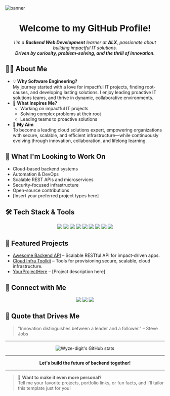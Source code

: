 

<!--
**Wyze-digit/Wyze-digit** is a ✨ _special_ ✨ repository because its `README.md` (this file) appears on your GitHub profile.

Here are some ideas to get you started:

- 🔭 I’m currently working on ...
- 🌱 I’m currently learning ...
- 👯 I’m looking to collaborate on ...
- 🤔 I’m looking for help with ...
- 💬 Ask me about ...
- 📫 How to reach me: ...
- 😄 Pronouns: ...
- ⚡ Fun fact: ...
-->

<!-- Wyze-digit's GitHub Profile README -->

<!-- Banner Section -->
<img src="https://capsule-render.vercel.app/api?type=wave&color=0:2dce89,100:1a1a2e&height=220&section=header&text=Hi%20there!%20I'm%20Wisdom%20Emmanuel%20👋&fontSize=42&fontAlignY=40&desc=Backend%20Web%20Development%20|%20Cloud%20Solutions%20Enthusiast&descAlignY=60&fontColor=fff" alt="banner"/>


<!-- Intro Section -->
<h1 align="center">Welcome to my GitHub Profile!</h1>
<p align="center">
  <em>
    I'm a <b>Backend Web Development</b> learner at <b>ALX</b>, passionate about building impactful IT solutions. <br>
    <b>Driven by curiosity, problem-solving, and the thrill of innovation.</b>
  </em>
</p>

<!-- About Me Section -->
## 👨‍💻 About Me

- 💡 **Why Software Engineering?**  
  My journey started with a love for impactful IT projects, finding root-causes, and developing lasting solutions. I enjoy leading proactive IT solutions teams, and thrive in dynamic, collaborative environments.
- 🚀 **What Inspires Me?**  
  - Working on impactful IT projects  
  - Solving complex problems at their root  
  - Leading teams to proactive solutions
- 🎯 **My Aim**  
  To become a leading cloud solutions expert, empowering organizations with secure, scalable, and efficient infrastructure—while continuously evolving through innovation, collaboration, and lifelong learning.

<!-- Projects/Interests Section -->
## 🌟 What I'm Looking to Work On

- Cloud-based backend systems
- Automation & DevOps
- Scalable REST APIs and microservices
- Security-focused infrastructure
- Open-source contributions
- [Insert your preferred project types here]

<!-- Skills Section -->
## 🛠️ Tech Stack & Tools

<div align="center">
  <img src="https://img.shields.io/badge/Python-3776AB?style=flat&logo=python&logoColor=white"/>
  <img src="https://img.shields.io/badge/Flask-000000?style=flat&logo=flask&logoColor=white"/>
  <img src="https://img.shields.io/badge/Django-092E20?style=flat&logo=django&logoColor=white"/>
  <img src="https://img.shields.io/badge/Node.js-339933?style=flat&logo=nodedotjs&logoColor=white"/>
  <img src="https://img.shields.io/badge/PostgreSQL-336791?style=flat&logo=postgresql&logoColor=white"/>
  <img src="https://img.shields.io/badge/Docker-2496ED?style=flat&logo=docker&logoColor=white"/>
  <img src="https://img.shields.io/badge/AWS-232F3E?style=flat&logo=amazonaws&logoColor=white"/>
  <img src="https://img.shields.io/badge/Linux-FCC624?style=flat&logo=linux&logoColor=black"/>
  <img src="https://img.shields.io/badge/Git-F05032?style=flat&logo=git&logoColor=white"/>
</div>

<!-- Highlighted Projects Section -->
## 🚩 Featured Projects

<!--
Add your top repositories below. Example:
- [Project Name](repo-link): Short project description.
-->
- [Awesome Backend API](#) – Scalable RESTful API for impact-driven apps.
- [Cloud Infra Toolkit](#) – Tools for provisioning secure, scalable, cloud infrastructure.
- [YourProjectHere](#) – [Project description here]

<!-- Contact Section -->
## 🤝 Connect with Me

<p align="center">
  <a href="mailto:wisdomspring.wisdom@gmail.com"><img src="https://img.shields.io/badge/Email-D14836?style=flat&logo=gmail&logoColor=white"/></a> 
  <a href="mailto:ifiokbassey.e@gmail.com"><img src="https://img.shields.io/badge/Email-D14836?style=flat&logo=gmail&logoColor=white"/></a>
  <a href="https://www.linkedin.com/in/ifiok-emmanuel-bassey"><img src="https://img.shields.io/badge/LinkedIn-0077B5?style=flat&logo=linkedin&logoColor=white"/></a>
  <!-- Add more links as needed -->
</p>

<!-- Fun/Quote Section -->
## 💬 Quote that Drives Me

> "Innovation distinguishes between a leader and a follower." – Steve Jobs

---

<p align="center">
  <img src="https://github-readme-stats.vercel.app/api?username=Wyze-digit&show_icons=true&theme=radical" alt="Wyze-digit's GitHub stats"/>
</p>

---

<!-- Footer (Optional) -->
<p align="center">
  <b>Let's build the future of backend together!</b>
</p>

---

<!-- Template Customization Prompt -->
> 📝 **Want to make it even more personal?**  
> Tell me your favorite projects, portfolio links, or fun facts, and I'll tailor this template just for you!


